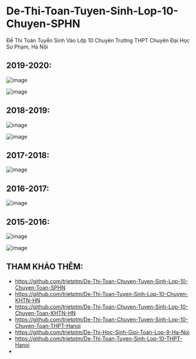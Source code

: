 # De-Thi-Toan-Tuyen-Sinh-Lop-10-Chuyen-SPHN
Đề Thi Toán Tuyển Sinh Vào Lớp 10 Chuyên Trường THPT Chuyên Đại Học Sư Phạm, Hà Nội

## 2019-2020:
![image](https://github.com/user-attachments/assets/17aa654a-cc32-40e8-ad73-36a09a904261)

![image](https://github.com/user-attachments/assets/1388b401-3c89-4b06-8a0f-61749fa0b9c9)

## 2018-2019:
![image](https://github.com/user-attachments/assets/522f021f-60c3-457e-ac74-f53127395f55)

![image](https://github.com/user-attachments/assets/4b14e8b7-4e71-40d2-a747-066e0896a50c)

## 2017-2018:
![image](https://github.com/user-attachments/assets/f995050b-fb06-4d38-99e9-c35993697cae)

## 2016-2017:
![image](https://github.com/user-attachments/assets/19b79e86-9e09-40b5-9bf3-6516cb3c702a)

## 2015-2016:
![image](https://github.com/user-attachments/assets/fdbb93d7-80dd-4e68-acb6-94856b48d5e2)

![image](https://github.com/user-attachments/assets/37b89b48-00dc-46ef-a86b-d46969c98904)


## THAM KHẢO THÊM:
* https://github.com/trietptm/De-Thi-Toan-Chuyen-Tuyen-Sinh-Lop-10-Chuyen-Toan-SPHN
* https://github.com/trietptm/De-Thi-Toan-Tuyen-Sinh-Lop-10-Chuyen-KHTN-HN
* https://github.com/trietptm/De-Thi-Toan-Chuyen-Tuyen-Sinh-Lop-10-Chuyen-Toan-KHTN-HN
* https://github.com/trietptm/De-Thi-Toan-Chuyen-Tuyen-Sinh-Lop-10-Chuyen-Toan-THPT-Hanoi
* https://github.com/trietptm/De-Thi-Hoc-Sinh-Gioi-Toan-Lop-9-Ha-Noi
* https://github.com/trietptm/De-Thi-Toan-Tuyen-Sinh-Lop-10-THPT-Hanoi
* 
